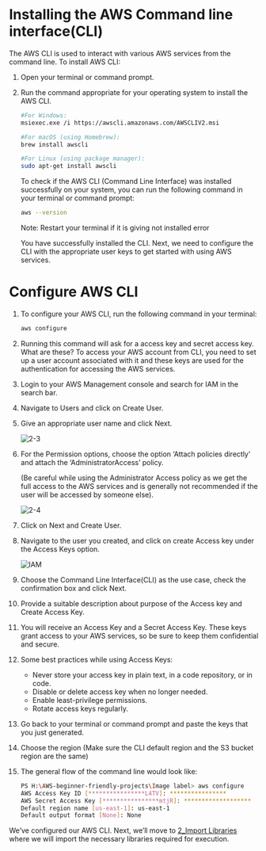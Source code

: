 # Installing the AWS Command line interface(CLI)
The AWS CLI is used to interact with various AWS services from the command line. To install AWS CLI:

1. Open your terminal or command prompt.
2. Run the command appropriate for your operating system to install the AWS CLI.

   ```sh
   #For Windows:
   msiexec.exe /i https://awscli.amazonaws.com/AWSCLIV2.msi

   #For macOS (using Homebrew):
   brew install awscli

   #For Linux (using package manager):
   sudo apt-get install awscli
   ```
   
   To check if the AWS CLI (Command Line Interface) was installed successfully on your system, you can run the following command in your terminal or command prompt:
    ```sh
    aws --version
    ```
    Note: Restart your terminal if it is giving not installed error
   
    You have successfully installed the CLI. Next, we need to configure the CLI with the appropriate user keys to get started with using AWS services.

# Configure AWS CLI
1. To configure your AWS CLI, run the following command in your terminal:
   ```sh
   aws configure
   ```
2. Running this command will ask for a access key and secret access key.
   What are these? To access your AWS account from CLI, you need to set up a user account associated with it and these keys are used for the authentication for 
   accessing the AWS services.
3. Login to your AWS Management console and search for IAM in the search bar.
4. Navigate to Users and click on Create User.
5. Give an appropriate user name and click Next.

   ![2-3](https://github.com/user-attachments/assets/ac13d3c7-d808-4f25-bfdd-a79bedd8e8d8)

6. For the Permission options, choose the option ‘Attach policies directly’ and attach the ‘AdministratorAccess’ policy.

   (Be careful while using the Administrator Access policy as we get the full access to the AWS services and is generally not recommended if the user will be 
   accessed by someone else).

   ![2-4](https://github.com/user-attachments/assets/066db092-1b27-42d9-9beb-0bc5d7691b95)

7. Click on Next and Create User.
8. Navigate to the user you created, and click on create Access key under the Access Keys option.

   ![IAM](https://github.com/user-attachments/assets/0b3749d1-2e9a-47cc-8278-d58d77ffd0fd)

9. Choose the Command Line Interface(CLI) as the use case, check the confirmation box and click Next.
10. Provide a suitable description about purpose of the Access key and Create Access Key.
11. You will receive an Access Key and a Secret Access Key. These keys grant access to your AWS services, so be sure to keep them confidential and secure.
12. Some best practices while using Access Keys:
    - Never store your access key in plain text, in a code repository, or in code.
    - Disable or delete access key when no longer needed.
    - Enable least-privilege permissions.
    - Rotate access keys regularly.
13. Go back to your terminal or command prompt and paste the keys that you just generated.
14. Choose the region (Make sure the CLI default region and the S3 bucket region are the same)
15. The general flow of the command line would look like:
    ```sh
    PS H:\AWS-beginner-friendly-projects\Image label> aws configure
    AWS Access Key ID [****************L4TV]: ****************
    AWS Secret Access Key [****************mtjR]: *******************
    Default region name [us-east-1]: us-east-1
    Default output format [None]: None
    ```
   We’ve configured our AWS CLI. Next, we’ll move to [2_Import Libraries](https://github.com/itsvantae/AWS-Projects/tree/main/Image%20Labels%20Generator%20using%20Amazon%20Rekognition/2_Import%20Libraries) where we will import the necessary libraries required for 
   execution.







 


   

   
   
   








